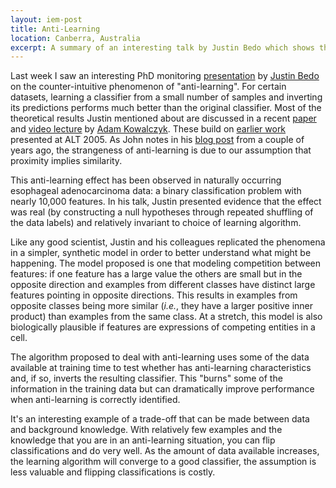 ```yaml
---
layout: iem-post
title: Anti-Learning
location: Canberra, Australia
excerpt: A summary of an interesting talk by Justin Bedo which shows that learning can sometimes go very wrong - and how to exploit it.
---
```


Last week I saw an interesting PhD monitoring [presentation][] by [Justin Bedo][] on the
counter-intuitive phenomenon of "anti-learning". For certain datasets, learning a classifier from a small number of samples and inverting its predictions performs much better than the original classifier. Most of the theoretical results Justin mentioned about are discussed in a recent [paper][] and [video lecture][] by [Adam Kowalczyk][]. These build on [earlier work][] presented at ALT 2005. As John notes in his [blog post][] from a couple of years ago, the strangeness of anti-learning is due to our assumption that proximity implies similarity.

This anti-learning effect has been observed in naturally occurring esophageal adenocarcinoma data: a binary classification problem with nearly 10,000 features. In his talk, Justin presented evidence that the effect was real (by constructing a null hypotheses through repeated shuffling of the data labels) and relatively invariant to choice of learning algorithm.

Like any good scientist, Justin and his colleagues replicated the phenomena in a simpler,
synthetic model in order to better understand what might be happening. The model proposed is one that modeling competition between features: if one feature has a large value the others are small but in the opposite direction and examples from different classes have distinct large features pointing in opposite directions. This results in examples from opposite classes being more similar (_i.e._, they have a larger positive inner product) than examples from the same class. At a stretch, this model is also biologically plausible if features are expressions of competing entities in a cell.

The algorithm proposed to deal with anti-learning uses some of the data available at training
time to test whether has anti-learning characteristics and, if so, inverts the resulting
classifier. This "burns" some of the information in the training data but can dramatically
improve performance when anti-learning is correctly identified.

It's an interesting example of a trade-off that can be made between data and background
knowledge. With relatively few examples and the knowledge that you are in an anti-learning situation, you can flip classifications and do very well. As the amount of data available increases, the learning algorithm will converge to a good classifier, the assumption is less valuable and flipping classifications is costly.

[adam kowalczyk]: http://users.rsise.anu.edu.au/~akowalczyk/
[paper]: http://adamk.antilearning.googlepages.com/ecml07.pdf
[video lecture]: http://videolectures.net/mlss06au_kowalczyk_al/
[justin bedo]: http://holly.ath.cx/
[blog post]: http://hunch.net/?p=35
[presentation]: http://cecs.anu.edu.au/seminars/showone.pl?SID=523
[earlier work]: http://www.springerlink.com/content/e3ey7r6yxu68fye6/
